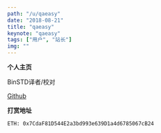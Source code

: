 ```yaml
---
path: "/u/qaeasy"
date: "2018-08-21"
title: "qaeasy"
keynote: "qaeasy"
tags: ["用户", "站长"]
img: ""
---
```


**个人主页**

BinSTD译者/校对

[Github](https://github.com/qaeasy)

**打赏地址**

    ETH: 0x7CdaF81D544E2a3bd993e639D1a4d6785067cB24







